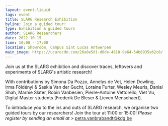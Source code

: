 ```yaml
---
layout: event.liquid
tags: event
title: SLARG Research Exhibition
byline: Join a guided tour!
type: Exhibition & guided tours
author: SLARG Researchers
date: 2022-10-15
time: 10:00 - 17:00
location: Showroom, Campus Sint Lucas Antwerpen
main_image: https://ucarecdn.com/26a0e5d1-d0de-4818-9e64-54b8935a62c8/
---
```

Join us at the SLARG exhibition and discover traces, leftovers and experiments of SLARG's artistic research!

With contributions by Simona Da Pozzo, Annelys de Vet, Helen Dowling, Irma Földényi & Saskia Van der Gucht, Loraine Furter, Wesley Meuris, Danial Shah, Marnie Slater, Robin Vanbesien, Pierre-Antoine Vettorello, Viet Vu, Digital Master students (Frederik De Bleser & Lieven Menschaert).

To iintroduce you to the ins and outs of SLARG research, we organise two guided tours by our researchers! Join the tour at 11:00 or 15:00! *Please register by sending an email at >* petra.vanbrabandt@kdg.be